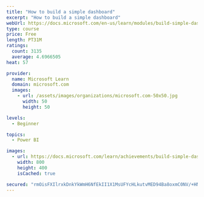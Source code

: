 ```yaml
---
title: "How to build a simple dashboard"
excerpt: "How to build a simple dashboard"
webUrl: https://docs.microsoft.com/en-us/learn/modules/build-simple-dashboard/
type: course
price: Free
length: PT31M
ratings:
  count: 3135
  average: 4.6966505
heat: 57

provider:
  name: Microsoft Learn
  domain: microsoft.com
  images:
    - url: /assets/images/organizations/microsoft.com-50x50.jpg
      width: 50
      height: 50

levels:
  - Beginner

topics:
  - Power BI

images:
  - url: https://docs.microsoft.com/learn/achievements/build-simple-dashboard-social.png
    width: 800
    height: 400
    isCached: true

secured: "rmOisFXIlrxkDnkYkWmH6NfEkII1X1MsUFYcHLkutvMED94Ba8oxmC0NV/+HNjL8IIjc7l67exUPFMkejL9dnLbZSbMSCFERHPQduIGoSWmxAcFrOqbYurepY8xVqleabmTr8sp8E5bONb1+nyLjJvrin80/t3whIJBTOJ2ibLDzWxi42OgxpCYplXZ+dTVV0RVDm4YOh1VZHHHuhhwqsqqxco//tWusShy052Gjvf3TqVDD31bpbKUf2fC9rt7/+uz3EbXdh06uxzZl5dKE1sUyAAnsiSnK4i4FCvKbLK/n98yJzGyn7Sn3BkZ0Mys1X+K8qRFONS49a0zSu75AnVWQZ3b56H7EZ0gwzqgl6bfOsKfNyAOKH7VQqftEY0GeRSuqJxBx/XuL+Sin9v1RGJCWB0JWn/D3LZ5pt2yUgs0=;Lu7cg6aBUhsoTX58n4Oz0g=="
---
```


